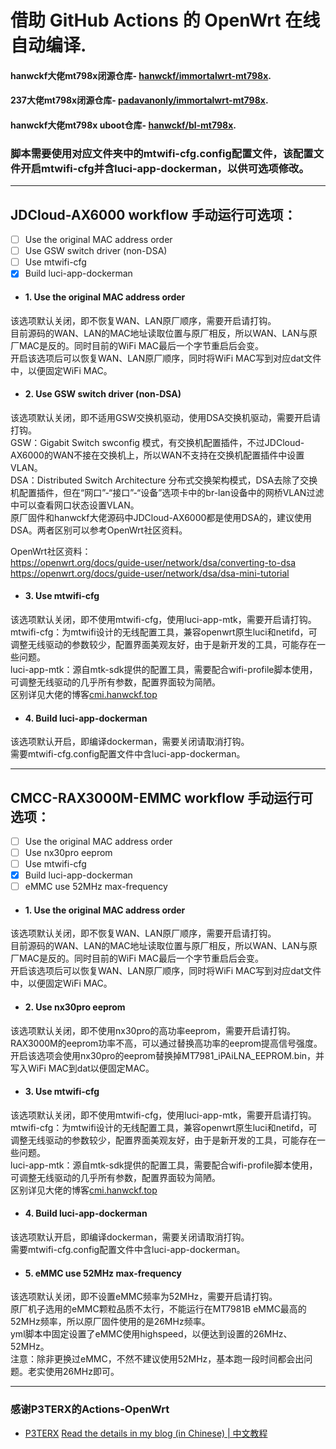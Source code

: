# 借助 GitHub Actions 的 OpenWrt 在线自动编译.

#### hanwckf大佬mt798x闭源仓库- [hanwckf/immortalwrt-mt798x](https://github.com/hanwckf/immortalwrt-mt798x).

#### 237大佬mt798x闭源仓库- [padavanonly/immortalwrt-mt798x](https://github.com/padavanonly/immortalwrt-mt798x).

#### hanwckf大佬mt798x uboot仓库- [hanwckf/bl-mt798x](https://github.com/hanwckf/bl-mt798x).


### 脚本需要使用对应文件夹中的mtwifi-cfg.config配置文件，该配置文件开启mtwifi-cfg并含luci-app-dockerman，以供可选项修改。
---
## JDCloud-AX6000 workflow 手动运行可选项：
- [ ] Use the original MAC address order
- [ ] Use GSW switch driver (non-DSA)
- [ ] Use mtwifi-cfg
- [x] Build luci-app-dockerman

- #### 1. Use the original MAC address order
该选项默认关闭，即不恢复WAN、LAN原厂顺序，需要开启请打钩。  
目前源码的WAN、LAN的MAC地址读取位置与原厂相反，所以WAN、LAN与原厂MAC是反的。同时目前的WiFi MAC最后一个字节重启后会变。  
开启该选项后可以恢复WAN、LAN原厂顺序，同时将WiFi MAC写到对应dat文件中，以便固定WiFi MAC。

- #### 2. Use GSW switch driver (non-DSA)
该选项默认关闭，即不适用GSW交换机驱动，使用DSA交换机驱动，需要开启请打钩。  
GSW：Gigabit Switch swconfig 模式，有交换机配置插件，不过JDCloud-AX6000的WAN不接在交换机上，所以WAN不支持在交换机配置插件中设置VLAN。  
DSA：Distributed Switch Architecture 分布式交换架构模式，DSA去除了交换机配置插件，但在“网口”-“接口”-“设备”选项卡中的br-lan设备中的网桥VLAN过滤中可以查看网口状态设置VLAN。  
原厂固件和hanwckf大佬源码中JDCloud-AX6000都是使用DSA的，建议使用DSA。两者区别可以参考OpenWrt社区资料。  

OpenWrt社区资料：  
https://openwrt.org/docs/guide-user/network/dsa/converting-to-dsa  
https://openwrt.org/docs/guide-user/network/dsa/dsa-mini-tutorial  

- #### 3. Use mtwifi-cfg
该选项默认关闭，即不使用mtwifi-cfg，使用luci-app-mtk，需要开启请打钩。  
mtwifi-cfg：为mtwifi设计的无线配置工具，兼容openwrt原生luci和netifd，可调整无线驱动的参数较少，配置界面美观友好，由于是新开发的工具，可能存在一些问题。  
luci-app-mtk：源自mtk-sdk提供的配置工具，需要配合wifi-profile脚本使用，可调整无线驱动的几乎所有参数，配置界面较为简陋。  
区别详见大佬的博客[cmi.hanwckf.top](https://cmi.hanwckf.top/p/immortalwrt-mt798x/#mtwifi%E6%97%A0%E7%BA%BF%E9%85%8D%E7%BD%AE%E5%B7%A5%E5%85%B7%E8%AF%B4%E6%98%8E)

- #### 4. Build luci-app-dockerman
该选项默认开启，即编译dockerman，需要关闭请取消打钩。  
需要mtwifi-cfg.config配置文件中含luci-app-dockerman。

---
## CMCC-RAX3000M-EMMC workflow 手动运行可选项：
- [ ] Use the original MAC address order
- [ ] Use nx30pro eeprom
- [ ] Use mtwifi-cfg
- [x] Build luci-app-dockerman
- [ ] eMMC use 52MHz max-frequency

- #### 1. Use the original MAC address order
该选项默认关闭，即不恢复WAN、LAN原厂顺序，需要开启请打钩。  
目前源码的WAN、LAN的MAC地址读取位置与原厂相反，所以WAN、LAN与原厂MAC是反的。同时目前的WiFi MAC最后一个字节重启后会变。  
开启该选项后可以恢复WAN、LAN原厂顺序，同时将WiFi MAC写到对应dat文件中，以便固定WiFi MAC。

- #### 2. Use nx30pro eeprom
该选项默认关闭，即不使用nx30pro的高功率eeprom，需要开启请打钩。  
RAX3000M的eeprom功率不高，可以通过替换高功率的eeprom提高信号强度。  
开启该选项会使用nx30pro的eeprom替换掉MT7981_iPAiLNA_EEPROM.bin，并写入WiFi MAC到dat以便固定MAC。

- #### 3. Use mtwifi-cfg
该选项默认关闭，即不使用mtwifi-cfg，使用luci-app-mtk，需要开启请打钩。  
mtwifi-cfg：为mtwifi设计的无线配置工具，兼容openwrt原生luci和netifd，可调整无线驱动的参数较少，配置界面美观友好，由于是新开发的工具，可能存在一些问题。  
luci-app-mtk：源自mtk-sdk提供的配置工具，需要配合wifi-profile脚本使用，可调整无线驱动的几乎所有参数，配置界面较为简陋。  
区别详见大佬的博客[cmi.hanwckf.top](https://cmi.hanwckf.top/p/immortalwrt-mt798x/#mtwifi%E6%97%A0%E7%BA%BF%E9%85%8D%E7%BD%AE%E5%B7%A5%E5%85%B7%E8%AF%B4%E6%98%8E)

- #### 4. Build luci-app-dockerman
该选项默认开启，即编译dockerman，需要关闭请取消打钩。  
需要mtwifi-cfg.config配置文件中含luci-app-dockerman。


- #### 5. eMMC use 52MHz max-frequency
该选项默认关闭，即不设置eMMC频率为52MHz，需要开启请打钩。  
原厂机子选用的eMMC颗粒品质不太行，不能运行在MT7981B eMMC最高的52MHz频率，所以原厂固件使用的是26MHz频率。  
yml脚本中固定设置了eMMC使用highspeed，以便达到设置的26MHz、52MHz。  
注意：除非更换过eMMC，不然不建议使用52MHz，基本跑一段时间都会出问题。老实使用26MHz即可。

---
### 感谢P3TERX的Actions-OpenWrt
- [P3TERX](https://github.com/P3TERX/Actions-OpenWrt)
[Read the details in my blog (in Chinese) | 中文教程](https://p3terx.com/archives/build-openwrt-with-github-actions.html)
